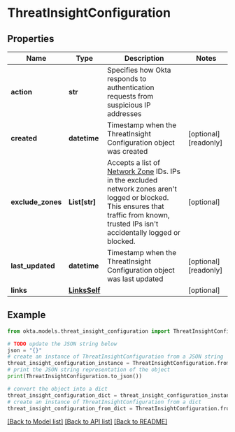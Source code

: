 # ThreatInsightConfiguration


## Properties

Name | Type | Description | Notes
------------ | ------------- | ------------- | -------------
**action** | **str** | Specifies how Okta responds to authentication requests from suspicious IP addresses | 
**created** | **datetime** | Timestamp when the ThreatInsight Configuration object was created | [optional] [readonly] 
**exclude_zones** | **List[str]** | Accepts a list of [Network Zone](/openapi/okta-management/management/tag/NetworkZone/) IDs. IPs in the excluded network zones aren&#39;t logged or blocked. This ensures that traffic from known, trusted IPs isn&#39;t accidentally logged or blocked. | [optional] 
**last_updated** | **datetime** | Timestamp when the ThreatInsight Configuration object was last updated | [optional] [readonly] 
**links** | [**LinksSelf**](LinksSelf.md) |  | [optional] 

## Example

```python
from okta.models.threat_insight_configuration import ThreatInsightConfiguration

# TODO update the JSON string below
json = "{}"
# create an instance of ThreatInsightConfiguration from a JSON string
threat_insight_configuration_instance = ThreatInsightConfiguration.from_json(json)
# print the JSON string representation of the object
print(ThreatInsightConfiguration.to_json())

# convert the object into a dict
threat_insight_configuration_dict = threat_insight_configuration_instance.to_dict()
# create an instance of ThreatInsightConfiguration from a dict
threat_insight_configuration_from_dict = ThreatInsightConfiguration.from_dict(threat_insight_configuration_dict)
```
[[Back to Model list]](../README.md#documentation-for-models) [[Back to API list]](../README.md#documentation-for-api-endpoints) [[Back to README]](../README.md)


